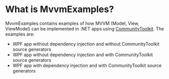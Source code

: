 # What is MvvmExamples?
MvvmExamples contains examples of how MVVM (Model, View, ViewModel) can be implemented in .NET apps using [CommunityToolkit](https://github.com/CommunityToolkit/dotnet).  The examples are:

- WPF app without dependency injection and without CommunityToolkit source generators
- WPF app without dependency injection and with CommunityToolkit source generators
- WPF app with dependency injection and with CommunityToolkit source generators
